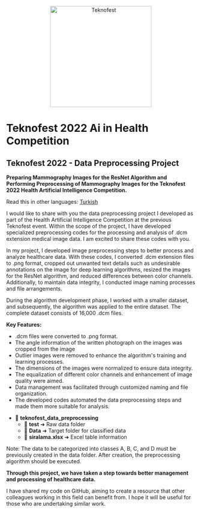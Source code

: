 <p align="center">
  <a href="https://www.teknofest.org/en/competitions/competition/34">
    <img src="https://cdn.teknofest.org/media/uploads/2023/02/22/saglkta-yz.png" alt="Teknofest" width="270">
  </a>
</p>

# Teknofest 2022 Ai in Health Competition

## Teknofest 2022 - Data Preprocessing Project 

**Preparing Mammography Images for the ResNet Algorithm and Performing Preprocessing of Mammography Images for the Teknofest 2022 Health Artificial Intelligence Competition.**

Read this in other languages: [Turkish](https://github.com/erdemormann/teknofest-2022-ai-in-health-competition/blob/main/README.tr.md)

I would like to share with you the data preprocessing project I developed as part of the Health Artificial Intelligence Competition at the previous Teknofest event. Within the scope of the project, I have developed specialized preprocessing codes for the processing and analysis of .dcm extension medical image data. I am excited to share these codes with you.

In my project, I developed image preprocessing steps to better process and analyze healthcare data. With these codes, I converted .dcm extension files to .png format, cropped out unwanted text details such as undesirable annotations on the image for deep learning algorithms, resized the images for the ResNet algorithm, and reduced differences between color channels. Additionally, to maintain data integrity, I conducted image naming processes and file arrangements.

During the algorithm development phase, I worked with a smaller dataset, and subsequently, the algorithm was applied to the entire dataset. The complete dataset consists of 16,000 .dcm files.

**Key Features:**

+ .dcm files were converted to .png format.
+ The angle information of the written photograph on the images was cropped from the image
+ Outlier images were removed to enhance the algorithm's training and learning processes.
+ The dimensions of the images were normalized to ensure data integrity.
+ The equalization of different color channels and enhancement of image quality were aimed.
+ Data management was facilitated through customized naming and file organization.
+ The developed codes automated the data preprocessing steps and made them more suitable for analysis.


- 📁 **teknofest_data_preprocessing**
  - 📁 **test** ➜ Raw data folder
  - 📁 **Data** ➜ Target folder for classified data
  - 📄 **siralama.xlsx** ➜ Excel table information

Note: The data to be categorized into classes A, B, C, and D must be previously created in the data folder.
After creation, the preprocessing algorithm should be executed.

**Through this project, we have taken a step towards better management and processing of healthcare data.**

I have shared my code on GitHub, aiming to create a resource that other colleagues working in this field can benefit from. I hope it will be useful for those who are undertaking similar work.

